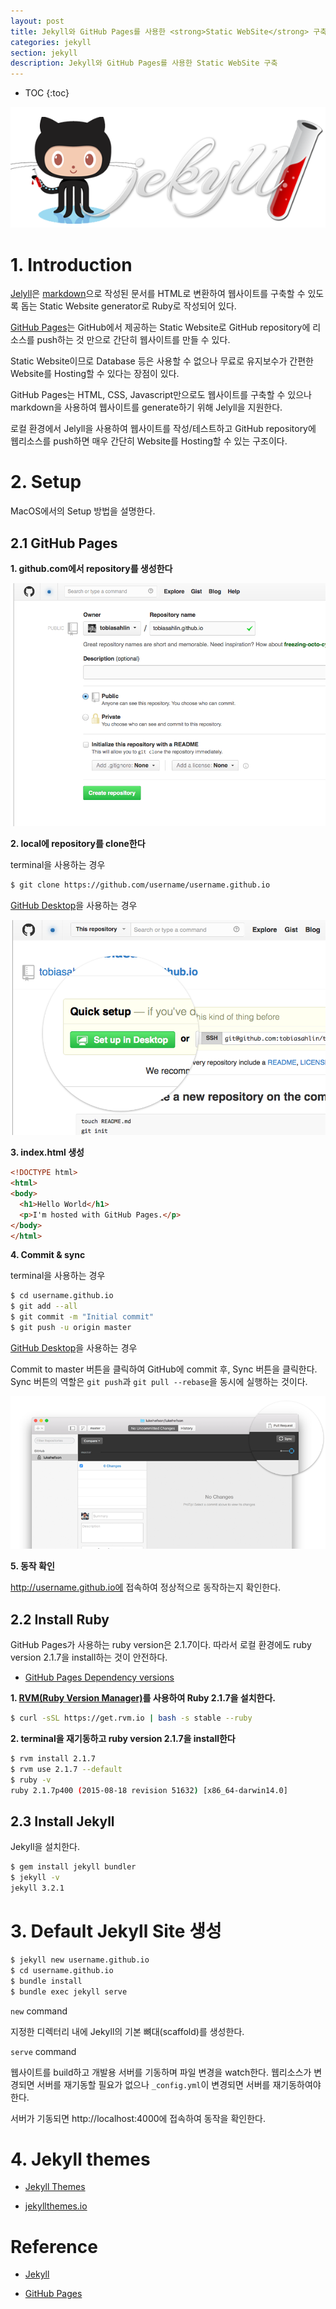 ```yaml
---
layout: post
title: Jekyll와 GitHub Pages를 사용한 <strong>Static WebSite</strong> 구축
categories: jekyll
section: jekyll
description: Jekyll와 GitHub Pages를 사용한 Static WebSite 구축
---
```


* TOC
{:toc}

![jekyll Logo](/img/jekyll.png)

# 1. Introduction

[Jelyll](http://jekyllrb.com/)은 [markdown](https://daringfireball.net/projects/markdown/)으로 작성된 문서를 HTML로 변환하여 웹사이트를 구축할 수 있도록 돕는 Static Website generator로 Ruby로 작성되어 있다.

[GitHub Pages](https://pages.github.com/)는 GitHub에서 제공하는 Static Website로 GitHub repository에 리소스를 push하는 것 만으로 간단히 웹사이트를 만들 수 있다.

Static Website이므로 Database 등은 사용할 수 없으나 무료로 유지보수가 간편한 Website를 Hosting할 수 있다는 장점이 있다.

GitHub Pages는 HTML, CSS, Javascript만으로도 웹사이트를 구축할 수 있으나 markdown을 사용하여 웹사이트를 generate하기 위해 Jelyll을 지원한다.

로컬 환경에서 Jelyll을 사용하여 웹사이트를 작성/테스트하고 GitHub repository에 웹리소스를 push하면 매우 간단히 Website를 Hosting할 수 있는 구조이다.

# 2. Setup

MacOS에서의 Setup 방법을 설명한다.

## 2.1 GitHub Pages

**1. github.com에서 repository를 생성한다**

![Repository 생성](/img/user-repo.png)

**2. local에 repository를 clone한다**

terminal을 사용하는 경우

```bash
$ git clone https://github.com/username/username.github.io
```

[GitHub Desktop](https://central.github.com/mac/latest)을 사용하는 경우

![clone repository](/img/setup-in-desktop.png)

**3. index.html 생성**

```html
<!DOCTYPE html>
<html>
<body>
  <h1>Hello World</h1>
  <p>I'm hosted with GitHub Pages.</p>
</body>
</html>
```

**4. Commit & sync**

terminal을 사용하는 경우

```bash
$ cd username.github.io
$ git add --all
$ git commit -m "Initial commit"
$ git push -u origin master
```

[GitHub Desktop](https://central.github.com/mac/latest)을 사용하는 경우

Commit to master 버튼을 클릭하여 GitHub에 commit 후, Sync 버튼을 클릭한다. Sync 버튼의 역할은 `git push`과 `git pull --rebase`을 동시에 실행하는 것이다.

![Commit & sync](/img/sync-mac.png)

**5. 동작 확인**

http://username.github.io에 접속하여 정상적으로 동작하는지 확인한다.

## 2.2 Install Ruby

GitHub Pages가 사용하는 ruby version은 2.1.7이다. 따라서 로컬 환경에도 ruby version 2.1.7을 install하는 것이 안전하다.

- [GitHub Pages Dependency versions](https://pages.github.com/versions/)

**1. [RVM(Ruby Version Manager)](https://rvm.io/)를 사용하여 Ruby 2.1.7을 설치한다.**

```bash
$ curl -sSL https://get.rvm.io | bash -s stable --ruby
```

**2. terminal을 재기동하고 ruby version 2.1.7을 install한다**

```bash
$ rvm install 2.1.7
$ rvm use 2.1.7 --default
$ ruby -v
ruby 2.1.7p400 (2015-08-18 revision 51632) [x86_64-darwin14.0]
```

## 2.3 Install Jekyll

Jekyll을 설치한다.

```bash
$ gem install jekyll bundler
$ jekyll -v
jekyll 3.2.1
```

# 3. Default Jekyll Site 생성

```bash
$ jekyll new username.github.io
$ cd username.github.io
$ bundle install
$ bundle exec jekyll serve
```

`new` command

지정한 디렉터리 내에 Jekyll의 기본 뼈대(scaffold)를 생성한다.

`serve` command

웹사이트를 build하고 개발용 서버를 기동하며 파일 변경을 watch한다. 웹리소스가 변경되면 서버를 재기동할 필요가 없으나 `_config.yml`이 변경되면 서버를 재기동하여야 한다.

서버가 기동되면 http://localhost:4000에 접속하여 동작을 확인한다.

# 4. Jekyll themes

- [Jekyll Themes](http://jekyllthemes.org/)

- [jekyllthemes.io](https://jekyllthemes.io/)

# Reference

- [Jekyll](https://jekyllrb.com/)

- [GitHub Pages](https://pages.github.com/)
